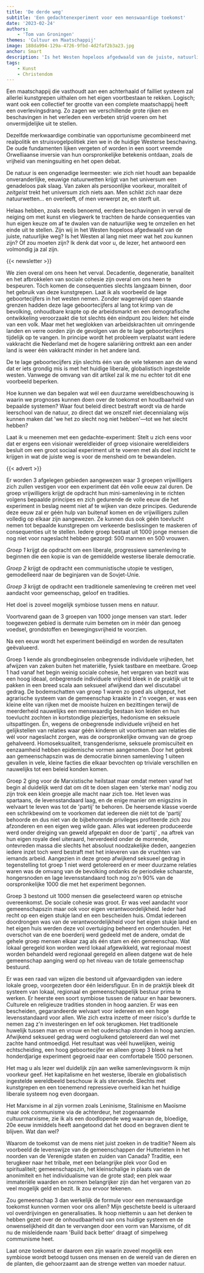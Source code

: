 ```yaml
---
title: 'De derde weg'
subtitle: 'Een gedachtenexperiment voor een menswaardige toekomst'
date: '2023-02-24'
authors:
    - 'Tom van Groningen'
themes: 'Cultuur en Maatschappij'
image: 188da994-129a-4726-9fbd-4d2faf2b3a23.jpg
anchor: Smart
description: 'Is het Westen hopeloos afgedwaald van de juiste, natuurlijke weg? Het verval van onze maatschappij is overal zichtbaar, maar wat als we een sociaal experiment zouden uitvoeren om inzicht te krijgen in de juiste weg?'
tags:
    - Kunst
    - Christendom
---
```


Een maatschappij die vasthoudt aan een achterhaald of failliet systeem zal allerlei kunstgrepen uithalen om het eigen voortbestaan te rekken. Logisch; want ook een collectief ter grootte van een complete maatschappij heeft een overlevingsdrang. Zo zagen we verschillende grote rijken en beschavingen in het verleden een verbeten strijd voeren om het onvermijdelijke uit te stellen.

Dezelfde merkwaardige combinatie van opportunisme gecombineerd met realpolitik en struisvogelpolitiek zien we in de huidige Westerse beschaving. De oude fundamenten lijken vergeten of worden in een soort vreemde Orwelliaanse inversie van hun oorspronkelijke betekenis ontdaan, zoals de vrijheid van meningsuiting en het open debat.

De natuur is een ongenadige leermeester: wie zich niet houdt aan bepaalde onveranderlijke, eeuwige natuurwetten krijgt van het universum een genadeloos pak slaag.
Van zaken als persoonlijke voorkeur, moraliteit of _zeitgeist_ trekt het universum zich niets aan. Men schikt zich naar deze natuurwetten... en overleeft, of men verwerpt ze, en sterft uit.

Helaas hebben, zoals reeds benoemd, eerdere beschavingen in verval de neiging om met kunst en vliegwerk te trachten de harde consequenties van hun eigen keuze om af te dwalen van de natuurlijke weg te omzeilen en het einde uit te stellen. Zijn wij in het Westen hopeloos afgedwaald van de juiste, natuurlijke weg? Is het Westen al lang niet meer wat het zou kunnen zijn? Of zou moeten zijn? Ik denk dat voor u, de lezer, het antwoord een volmondig ja zal zijn.

{{< newsletter >}}

We zien overal om ons heen het verval. Decadentie, degeneratie, banaliteit en het afbrokkelen van sociale cohesie zijn overal om ons heen te bespeuren.
Tóch komen de consequenties slechts langzaam binnen, door het gebruik van deze kunstgrepen. Laat ik als voorbeeld de lage geboortecijfers in het westen nemen.
Zonder wagenwijd open staande grenzen hadden deze lage geboortecijfers al lang tot krimp van de bevolking, onhoudbare krapte op de arbeidsmarkt en een demografische ontwikkeling veroorzaakt die tot slechts één eindpunt zou leiden: het einde van een volk.
Maar met het weglokken van arbeidskrachten uit omringende landen en verre oorden zijn de gevolgen van de te lage geboortecijfers tijdelijk op te vangen. In principe wordt het probleem verplaatst want iedere vakkracht die Nederland met de hogere salariëring onttrekt aan een ander land is weer één vakkracht minder in het andere land.

De te lage geboortecijfers zijn slechts één van de vele tekenen aan de wand dat er iets grondig mis is met het huidige liberale, globalistisch ingestelde westen. Vanwege de omvang van dit artikel zal ik me nu echter tot dit ene voorbeeld beperken.

Hoe kunnen we dan bepalen wat wél een duurzame wereldbeschouwing is waarin we prognoses kunnen doen over de toekomst en houdbaarheid van bepaalde systemen?
Waar fout beleid direct bestraft wordt via de harde leerschool van de natuur, zo direct dat we onszelf niet decennialang wijs kunnen maken dat 'we het zo slecht nog niet hebben'—tot we het slecht hebben?

Laat ik u meenemen met een gedachte-experiment: Stelt u zich eens voor dat er ergens een visionair wereldleider of groep visionaire wereldleiders besluit om een groot sociaal experiment uit te voeren met als doel inzicht te krijgen in wat de juiste weg is voor de mensheid om te bewandelen.

{{< advert >}}

Er worden 3 afgelegen gebieden aangewezen waar 3 groepen vrijwilligers zich zullen vestigen voor een experiment dat één volle eeuw zal duren. De groep vrijwilligers krijgt de opdracht hun mini-samenleving in te richten volgens bepaalde principes en zich gedurende de volle eeuw die het experiment in beslag neemt niet af te wijken van deze principes.
Gedurende deze eeuw zal er géén hulp van buitenaf komen en de vrijwilligers zullen volledig op elkaar zijn aangewezen. Ze kunnen dus ook géén toevlucht nemen tot bepaalde kunstgrepen om verkeerde beslissingen te maskeren of consequenties uit te stellen.
Iedere groep bestaat uit 1000 jonge mensen die nog niet voor nageslacht hebben gezorgd: 500 mannen en 500 vrouwen. 

*Groep 1* krijgt de opdracht om een liberale, progressieve samenleving te beginnen die een kopie is van de gemiddelde westerse liberale democratie.

*Groep 2* krijgt de opdracht een communistische utopie te vestigen, gemodelleerd naar de beginjaren van de Sovjet-Unie.

*Groep 3* krijgt de opdracht een traditionele samenleving te creëren met veel aandacht voor gemeenschap, geloof en tradities.

Het doel is zoveel mogelijk symbiose tussen mens en natuur.

Voortvarend gaan de 3 groepen van 1000 jonge mensen van start. Ieder toegewezen gebied is dermate ruim bemeten om in méér dan genoeg voedsel, grondstoffen en bewegingsvrijheid te voorzien.

Na een eeuw wordt het experiment beëindigd en worden de resultaten geëvalueerd.

Groep 1 kende als grondbeginselen onbegrensde individuele vrijheden, het afwijzen van zaken buiten het materiële, fysiek tastbare en meetbare. Groep 1 had vanaf het begin weinig sociale cohesie, het vergaren van bezit was een hoog ideaal, onbegrensde individuele vrijheid bleek in de praktijk uit te pakken in een breed scala aan seksueel afwijkend dan wel discutabel gedrag. De bodemschatten van groep 1 waren zo goed als uitgeput, het agrarische systeem van de gemeenschap kraakte in z'n voegen, er was een kleine elite van rijken met de mooiste huizen en bezittingen terwijl de meerderheid nauwelijks een menswaardig bestaan kon leiden en hun toevlucht zochten in kortstondige pleziertjes, hedonisme en seksuele uitspattingen. Én, wegens de onbegrensde individuele vrijheid en het gelijkstellen van relaties waar géén kinderen uit voortkomen aan relaties die wél voor nageslacht zorgen, was de oorspronkelijke omvang van de groep gehalveerd. Homoseksualiteit, transgenderisme, seksuele promiscuïteit en eenzaamheid hebben epidemische vormen aangenomen. Door het gebrek aan gemeenschapszin was de democratie binnen samenleving 1 uiteen gevallen in vele, kleine facties die elkaar bevochten op triviale verschillen en nauwelijks tot een beleid konden komen.

Groep 2 ging voor de Marxistische heilstaat maar omdat meteen vanaf het begin al duidelijk werd dat om dit te doen slagen een 'sterke man' nodig zou zijn trok een klein groepje alle macht naar zich toe. Het leven was spartaans, de levensstandaard laag, en de enige manier om enigszins in welvaart te leven was tot de 'partij' te behoren.
De heersende klasse voerde een schrikbewind om te voorkomen dat iedereen die niét tot de 'partij' behoorde en dus niet van de bijbehorende privileges profiteerde zich zou afzonderen en een eigen weg wilde gaan. Alles wat iedereen produceerde werd onder dreiging van geweld afgepakt en door de 'partij' , na aftrek van hun eigen royale deel uiteraard, herverdeeld onder de morrende, ontevreden massa die slechts het absoluut noodzakelijke deden, aangezien iedere inzet toch werd bestraft met het inleveren van de vruchten van iemands arbeid. Aangezien in deze groep afwijkend seksueel gedrag in tegenstelling tot groep 1 niet werd getolereerd en er meer duurzame relaties waren was de omvang van de bevolking ondanks de periodieke schaarste, hongersnoden en lage levensstandaard toch nog zo'n 90% van de oorspronkelijke 1000 die met het experiment begonnen.

Groep 3 bestond uit 1000 mensen die geselecteerd waren op etnische overeenkomst. De sociale cohesie was groot. Er was veel aandacht voor gemeenschapszin maar ook voor eigen verantwoordelijkheid. Ieder had recht op een eigen stukje land en een bescheiden huis.
Omdat iedereen doordrongen was van de verantwoordelijkheid voor het eigen stukje land en het eigen huis werden deze vol overtuiging beheerd en onderhouden.
Het overschot van de ene boerderij werd gedeeld met de andere, omdat de gehele groep mensen elkaar zag als één stam en één gemeenschap. Wat lokaal geregeld kon worden werd lokaal afgewikkeld, wat regionaal moest worden behandeld werd regionaal geregeld en alleen datgene wat de hele gemeenschap aanging werd op het niveau van de totale gemeenschap bestuurd.

Er was een raad van wijzen die bestond uit afgevaardigden van iedere lokale groep, voorgezeten door één leidersfiguur. En in de praktijk bleek dit systeem van lokaal, regionaal en gemeenschappelijk bestuur prima te werken. Er heerste een soort symbiose tussen de natuur en haar bewoners. Culturele en religieuze tradities stonden in hoog aanzien. Er was een bescheiden, gegarandeerde welvaart voor iedereen en een hoge levensstandaard voor allen. Wie zich extra inzette of meer risico's durfde te nemen zag z'n investeringen en lef ook terugkomen. Het traditionele huwelijk tussen man en vrouw en het ouderschap stonden in hoog aanzien. Afwijkend seksueel gedrag werd oogluikend getolereerd dan wel met zachte hand ontmoedigd. Het resultaat was véél huwelijken, weinig echtscheiding, een hoog geboortecijfer en alleen groep 3 bleek na het honderdjarige experiment gegroeid naar een comfortabele 1500 personen.

Het mag u als lezer wel duidelijk zijn aan welke samenlevingsvorm ik mijn voorkeur geef. Het kapitalisme en het westerse, liberale en globalistisch ingestelde wereldbeeld beschouw ik als stervende. Slechts met kunstgrepen en een toenemend repressieve overheid kan het huidige liberale systeem nog even doorgaan.

Het Marxisme in al zijn vormen zoals Leninisme, Stalinisme en Maoïsme maar ook communisme via de achterdeur, het zogenaamde cultuurmarxisme, zie ik als een doodlopende weg waarvan de, bloedige, 20e eeuw inmiddels heeft aangetoond dat het dood en begraven dient te blijven. Wat dan wel?

Waarom de toekomst van de mens niet juist zoeken in de traditie? Neem als voorbeeld de levenswijze van de gemeenschappen der Hutterieten in het noorden van de Verenigde staten en zuiden van Canada? Traditie, een terugkeer naar het tribale, met een belangrijke plek voor God en spiritualiteit; gemeenschapszin, het kleinschalige in plaats van de anonimiteit en het individualisme van de grote stad; een plek waar immateriële waarden en normen belangrijker zijn dan het vergaren van zo veel mogelijk geld en bezit.
Ik zou ervoor tekenen.

Zou gemeenschap 3 dan werkelijk de formule voor een menswaardige toekomst kunnen vormen voor ons allen? Mijn geschetste beeld is uiteraard vol overdrijvingen en generalisaties.
Ik hoop niettemin u aan het denken te hebben gezet over de onhoudbaarheid van ons huidige systeem en de onwenselijkheid dit dan te vervangen door een vorm van Marxisme, of dit nu de misleidende naam 'Build back better' draagt of simpelweg communisme heet.

Laat onze toekomst er daarom een zijn waarin zoveel mogelijk een symbiose wordt betoogd tussen ons mensen en de wereld van de dieren en de planten, die gehoorzaamt aan de strenge wetten van moeder natuur.
